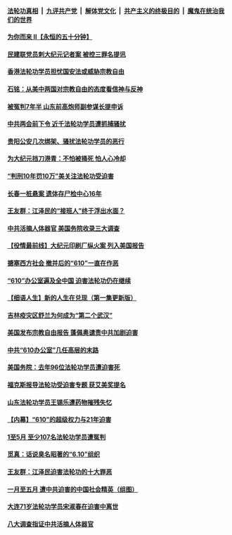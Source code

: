 ####  [法轮功真相](../../../../basic/blob/master/README.md?t=06151131) &nbsp;|&nbsp; [九评共产党](../../../../9ping.md/blob/master/README.md?t=06151131) &nbsp;|&nbsp; [解体党文化](../../../../jtdwh.md/blob/master/README.md?t=06151131)  &nbsp;|&nbsp; [共产主义的终极目的](../../../../gczydzjmd.md/blob/master/README.md?t=06151131) &nbsp;|&nbsp; [魔鬼在统治我们的世界](../../../../mgztzwmdsj.md/blob/master/README.md?t=06151131) 

#### [为你而来 II【永恒的五十分钟】](../pages/prog424/a102865179.md?t=06151131) 

#### [民建联党员刺大纪元记者案 被控三罪名提讯](../pages/prog424/a102871169.md?t=06151131) 

#### [香港法轮功学员担忧国安法或威胁宗教自由](../pages/prog424/a102871017.md?t=06151131) 

#### [石铭：从美中两国对宗教自由的态度看信神与反神](../pages/prog424/a102870822.md?t=06151131) 

#### [被冤判7年半 山东前高炮师副参谋长提申诉](../pages/prog424/a102870742.md?t=06151131) 

#### [中共两会前下令 近千法轮功学员遭抓捕骚扰](../pages/prog424/a102870712.md?t=06151131) 

#### [贵阳公安几次绑架、骚扰法轮功学员的恶行](../pages/prog424/a102869179.md?t=06151131) 

#### [为大纪元挡刀港青：不怕被捅死 怕人心冷却](../pages/prog424/a102870231.md?t=06151131) 

#### [“判刑10年罚10万”美关注法轮功受迫害](../pages/prog424/a102870102.md?t=06151131) 

#### [长春一桩悬案 遗体存尸检中心16年](../pages/prog424/a102869995.md?t=06151131) 

#### [王友群：江泽民的“接班人”终于浮出水面？](../pages/prog424/a102870047.md?t=06151131) 

#### [中共活摘人体器官 美国务院收录三大调查](../pages/prog424/a102869803.md?t=06151131) 

#### [【役情最前线】大纪元印刷厂纵火案 列入美国报告](../pages/prog424/a102869800.md?t=06151131) 

#### [搪塞西方社会 撤并后的“610”一直在作恶](../pages/prog424/a102869186.md?t=06151131) 

#### [“610”办公室遍及全中国 迫害法轮功仍在继续](../pages/prog424/a102868649.md?t=06151131) 

#### [【细语人生】新的人生在兑现（第一集更新版）](../pages/prog424/a102868323.md?t=06151131) 

#### [吉林疫灾区舒兰为何成为“第二个武汉”](../pages/prog424/a102868392.md?t=06151131) 

#### [美国发布宗教自由报告 蓬佩奥谴责中共加剧迫害](../pages/prog424/a102868318.md?t=06151131) 

#### [中共“610办公室”几任高层的末路](../pages/prog424/a102868197.md?t=06151131) 

#### [美国务院：去年96位法轮功学员遭迫害死](../pages/prog424/a102868133.md?t=06151131) 

#### [福克斯报导法轮功受迫害专题 获艾美奖提名](../pages/prog424/a102867439.md?t=06151131) 

#### [山东法轮功学员王锡乐遭药物摧残失忆](../pages/prog424/a102867410.md?t=06151131) 

#### [【内幕】“610”的超级权力与21年迫害](../pages/prog424/a102867246.md?t=06151131) 

#### [1至5月 至少107名法轮功学员遭冤判](../pages/prog424/a102866448.md?t=06151131) 

#### [觅真：话说臭名昭著的“6.10”组织](../pages/prog424/a102865847.md?t=06151131) 

#### [王友群：江泽民迫害法轮功的十大罪恶](../pages/prog424/a102865810.md?t=06151131) 

#### [一月至五月 遭中共迫害的中国社会精英（组图）](../pages/prog424/a102865722.md?t=06151131) 

#### [大连71岁法轮功学员宋淑春在迫害中离世](../pages/prog424/a102865719.md?t=06151131) 

#### [八大调查指证中共活摘人体器官](../pages/prog424/a102865634.md?t=06151131) 

